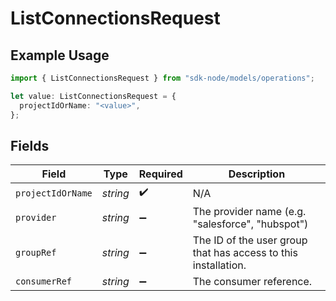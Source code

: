 # ListConnectionsRequest

## Example Usage

```typescript
import { ListConnectionsRequest } from "sdk-node/models/operations";

let value: ListConnectionsRequest = {
  projectIdOrName: "<value>",
};
```

## Fields

| Field                                                          | Type                                                           | Required                                                       | Description                                                    |
| -------------------------------------------------------------- | -------------------------------------------------------------- | -------------------------------------------------------------- | -------------------------------------------------------------- |
| `projectIdOrName`                                              | *string*                                                       | :heavy_check_mark:                                             | N/A                                                            |
| `provider`                                                     | *string*                                                       | :heavy_minus_sign:                                             | The provider name (e.g. "salesforce", "hubspot")               |
| `groupRef`                                                     | *string*                                                       | :heavy_minus_sign:                                             | The ID of the user group that has access to this installation. |
| `consumerRef`                                                  | *string*                                                       | :heavy_minus_sign:                                             | The consumer reference.                                        |